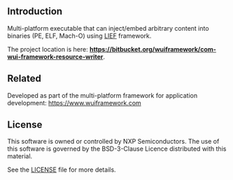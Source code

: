 ## Introduction
Multi-platform executable that can inject/embed arbitrary content into binaries (PE, ELF, Mach-O) using [LIEF](https://lief.quarkslab.com) framework.

The project location is here: **https://bitbucket.org/wuiframework/com-wui-framework-resource-writer**.

## Related
Developed as part of the multi-platform framework for application development: https://www.wuiframework.com

## License
This software is owned or controlled by NXP Semiconductors.
The use of this software is governed by the BSD-3-Clause Licence distributed with this material.
  
See the [LICENSE](LICENSE) file for more details.
